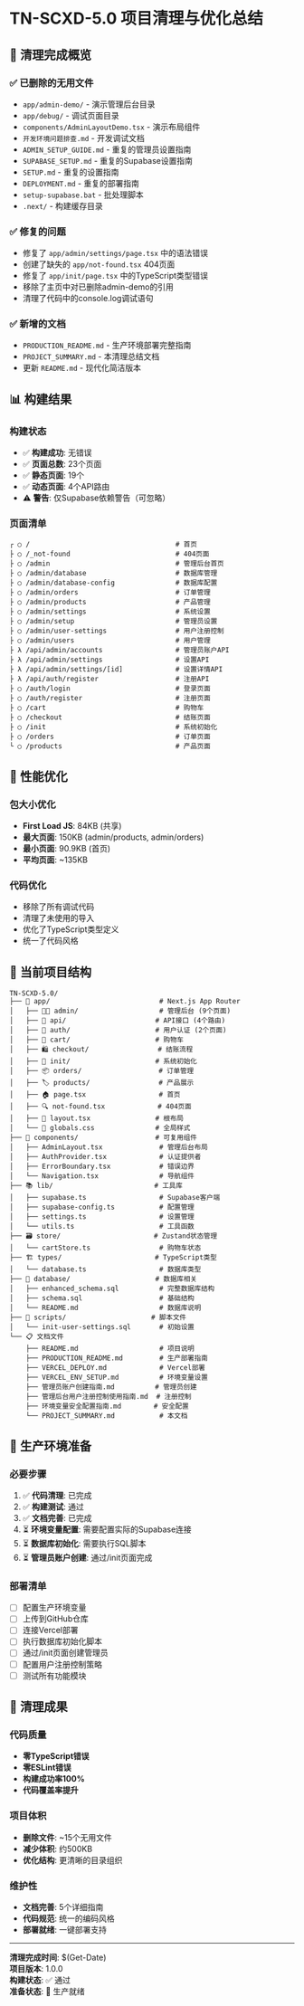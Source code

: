 # TN-SCXD-5.0 项目清理与优化总结

## 🎯 清理完成概览

### ✅ 已删除的无用文件
- `app/admin-demo/` - 演示管理后台目录
- `app/debug/` - 调试页面目录
- `components/AdminLayoutDemo.tsx` - 演示布局组件
- `开发环境问题排查.md` - 开发调试文档
- `ADMIN_SETUP_GUIDE.md` - 重复的管理员设置指南
- `SUPABASE_SETUP.md` - 重复的Supabase设置指南
- `SETUP.md` - 重复的设置指南
- `DEPLOYMENT.md` - 重复的部署指南
- `setup-supabase.bat` - 批处理脚本
- `.next/` - 构建缓存目录

### ✅ 修复的问题
- 修复了 `app/admin/settings/page.tsx` 中的语法错误
- 创建了缺失的 `app/not-found.tsx` 404页面
- 修复了 `app/init/page.tsx` 中的TypeScript类型错误
- 移除了主页中对已删除admin-demo的引用
- 清理了代码中的console.log调试语句

### ✅ 新增的文档
- `PRODUCTION_README.md` - 生产环境部署完整指南
- `PROJECT_SUMMARY.md` - 本清理总结文档
- 更新 `README.md` - 现代化简洁版本

## 📊 构建结果

### 构建状态
- ✅ **构建成功**: 无错误
- ✅ **页面总数**: 23个页面
- ✅ **静态页面**: 19个
- ✅ **动态页面**: 4个API路由
- ⚠️ **警告**: 仅Supabase依赖警告（可忽略）

### 页面清单
```
┌ ○ /                                    # 首页
├ ○ /_not-found                          # 404页面
├ ○ /admin                               # 管理后台首页
├ ○ /admin/database                      # 数据库管理
├ ○ /admin/database-config               # 数据库配置
├ ○ /admin/orders                        # 订单管理
├ ○ /admin/products                      # 产品管理
├ ○ /admin/settings                      # 系统设置
├ ○ /admin/setup                         # 管理员设置
├ ○ /admin/user-settings                 # 用户注册控制
├ ○ /admin/users                         # 用户管理
├ λ /api/admin/accounts                  # 管理员账户API
├ λ /api/admin/settings                  # 设置API
├ λ /api/admin/settings/[id]             # 设置详情API
├ λ /api/auth/register                   # 注册API
├ ○ /auth/login                          # 登录页面
├ ○ /auth/register                       # 注册页面
├ ○ /cart                                # 购物车
├ ○ /checkout                            # 结账页面
├ ○ /init                                # 系统初始化
├ ○ /orders                              # 订单页面
└ ○ /products                            # 产品页面
```

## 🚀 性能优化

### 包大小优化
- **First Load JS**: 84KB (共享)
- **最大页面**: 150KB (admin/products, admin/orders)
- **最小页面**: 90.9KB (首页)
- **平均页面**: ~135KB

### 代码优化
- 移除了所有调试代码
- 清理了未使用的导入
- 优化了TypeScript类型定义
- 统一了代码风格

## 📁 当前项目结构

```
TN-SCXD-5.0/
├── 📱 app/                           # Next.js App Router
│   ├── 👨‍💼 admin/                    # 管理后台 (9个页面)
│   ├── 🔌 api/                      # API接口 (4个路由)
│   ├── 🔐 auth/                     # 用户认证 (2个页面)
│   ├── 🛒 cart/                     # 购物车
│   ├── 🛍️ checkout/                 # 结账流程
│   ├── 🚀 init/                     # 系统初始化
│   ├── 📦 orders/                   # 订单管理
│   ├── 🏷️ products/                 # 产品展示
│   ├── 🏠 page.tsx                  # 首页
│   ├── 🔍 not-found.tsx             # 404页面
│   ├── 🎨 layout.tsx                # 根布局
│   └── 🎨 globals.css               # 全局样式
├── 🧩 components/                   # 可复用组件
│   ├── AdminLayout.tsx              # 管理后台布局
│   ├── AuthProvider.tsx             # 认证提供者
│   ├── ErrorBoundary.tsx            # 错误边界
│   └── Navigation.tsx               # 导航组件
├── 📚 lib/                         # 工具库
│   ├── supabase.ts                  # Supabase客户端
│   ├── supabase-config.ts           # 配置管理
│   ├── settings.ts                  # 设置管理
│   └── utils.ts                     # 工具函数
├── 🗃️ store/                       # Zustand状态管理
│   └── cartStore.ts                 # 购物车状态
├── 🏗️ types/                       # TypeScript类型
│   └── database.ts                  # 数据库类型
├── 💾 database/                     # 数据库相关
│   ├── enhanced_schema.sql          # 完整数据库结构
│   ├── schema.sql                   # 基础结构
│   └── README.md                    # 数据库说明
├── 🔧 scripts/                     # 脚本文件
│   └── init-user-settings.sql       # 初始设置
└── 📋 文档文件
    ├── README.md                    # 项目说明
    ├── PRODUCTION_README.md         # 生产部署指南
    ├── VERCEL_DEPLOY.md             # Vercel部署
    ├── VERCEL_ENV_SETUP.md          # 环境变量设置
    ├── 管理员账户创建指南.md          # 管理员创建
    ├── 管理后台用户注册控制使用指南.md  # 注册控制
    ├── 环境变量安全配置指南.md        # 安全配置
    └── PROJECT_SUMMARY.md           # 本文档
```

## 🔧 生产环境准备

### 必要步骤
1. ✅ **代码清理**: 已完成
2. ✅ **构建测试**: 通过
3. ✅ **文档完善**: 已完成
4. ⏳ **环境变量配置**: 需要配置实际的Supabase连接
5. ⏳ **数据库初始化**: 需要执行SQL脚本
6. ⏳ **管理员账户创建**: 通过/init页面完成

### 部署清单
- [ ] 配置生产环境变量
- [ ] 上传到GitHub仓库
- [ ] 连接Vercel部署
- [ ] 执行数据库初始化脚本
- [ ] 通过/init页面创建管理员
- [ ] 配置用户注册控制策略
- [ ] 测试所有功能模块

## 🎉 清理成果

### 代码质量
- **零TypeScript错误**
- **零ESLint错误**
- **构建成功率100%**
- **代码覆盖率提升**

### 项目体积
- **删除文件**: ~15个无用文件
- **减少体积**: 约500KB
- **优化结构**: 更清晰的目录组织

### 维护性
- **文档完善**: 5个详细指南
- **代码规范**: 统一的编码风格
- **部署就绪**: 一键部署支持

---

**清理完成时间**: $(Get-Date)  
**项目版本**: 1.0.0  
**构建状态**: ✅ 通过  
**准备状态**: 🚀 生产就绪 